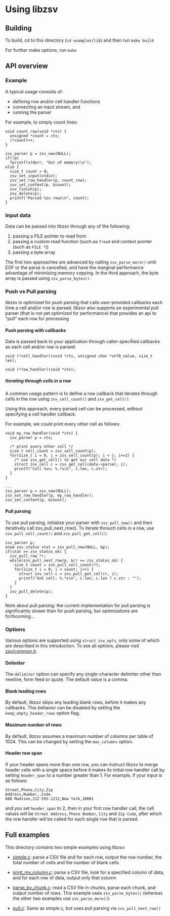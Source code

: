 # Using libzsv

## Building

To build, cd to this directory (`cd examples/lib`) and then run `make build`

For further make options, run `make`

## API overview

### Example

A typical usage conssits of:
- defining row and/or cell handler functions
- connecting an input stream, and
- running the parser

For example, to simply count lines:
```
void count_row(void *ctx) {
  unsigned *count = ctx;
  (*count)++;
}

zsv_parser p = zsv_new(NULL);
if(!p)
  fprintf(stderr, "Out of memory!\n");
else {
  size_t count = 0;
  zsv_set_input(stdin);
  zsv_set_row_handler(p, count_row);
  zsv_set_context(p, &count);
  zsv_finish(p);
  zsv_delete(p);
  printf("Parsed %zu rows\n", count);
}
```

### Input data

Data can be passed into libzsv through any of the following:
1. passing a FILE pointer to read from
2. passing a custom read function (such as `fread` and context pointer (such as `FILE *`))
3. passing a byte array

The first two approaches are advanced by calling `zsv_parse_more()` until EOF or the parse is
cancelled, and have the marginal performance advantage of minimizing memory copying.
In the third approach, the byte array is passed using `zsv_parse_bytes()`.

### Push vs Pull parsing

libzsv is optimized for push parsing that calls user-provided callbacks each time a cell and/or
row is parsed. libzsv also supports an experimental pull parser (that is not yet optimized
for performance) that provides an api to "pull" each row for processing

#### Push parsing with callbacks

Data is passed back to your application through caller-specified callbacks as each cell and/or row
is parsed:
```
void (*cell_handler)(void *ctx, unsigned char *utf8_value, size_t len);

void (*row_handler)(void *ctx);

```

##### Iterating through cells in a row

A common usage pattern is to define a row callback that iterates through
cells in the row using `zsv_cell_count()` and `zsv_get_cell()`.

Using this approach, every parsed cell can be processed,
without specifying a cell handler callback.

For example, we could print every other cell as follows:
```
void my_row_handler(void *ctx) {
  zsv_parser p = ctx;

  /* print every other cell */
  size_t cell_count = zsv_cell_count(p);
  for(size_t i = 0, j = zsv_cell_count(p); i < j; i+=2) {
    /* use zsv_get_cell() to get our cell data */
    struct zsv_cell c = zsv_get_cell(data->parser, i);
    printf("Cell %zu: %.*s\n", c.len, c.str);
  }
}

...
zsv_parser p = zsv_new(NULL);
zsv_set_row_handler(p, my_row_handler);
zsv_set_context(p, &count);
```

#### Pull parsing
To use pull parsing, initialize your parser with `zsv_pull_new()` and then iteratively call
zsv_pull_next_row(). To iterate throuch cells in a row, use `zsv_pull_cell_count()` and
`zsv_pull_get_cell()`:
```
zsv_parser p;
enum zsv_status stat = zsv_pull_new(NULL, &p);
if(stat == zsv_status_ok) {
  zsv_pull_row *r;
  while(zsv_pull_next_row(p, &r) == zsv_status_ok) {
    size_t count = zsv_pull_cell_count(r);
    for(size_t i = 0; i < count; i++) {
      struct zsv_cell c = zsv_pull_get_cell(r, i);
      printf("Got cell: %.*s\n", c.len, c.len ? c.str : "");
    }
  }
  zsv_pull_delete(p);
}
```

Note about pull parsing: the current implementation for pull parsing is significantly
slower than for push parsing, but optimizations are forthcoming...

### Options
Various options are supported using `struct zsv_opts`, only some of which are described
in this introduction. To see all options, please visit
[zsv/common.h](../../include/zsv/common.h).

#### Delimiter
The `delimiter` option can specify any single-character delimiter other than
newline, form feed or quote. The default value is a comma.

#### Blank leading rows
By default, libzsv skips any leading blank rows, before it makes any callbacks. This behavior
can be disabled by setting the `keep_empty_header_rows` option flag.

#### Maximum number of rows
By default, libzsv assumes a maximum number of columns per table of 1024. This
can be changed by setting the `max_columns` option.

#### Header row span
If your header spans more than one row, you can instruct libzsv to merge header cells
with a single space before it makes its initial row handler call by setting `header_span`
to a number greater than 1. For example, if your input is as follows:
```
Street,Phone,City,Zip
Address,Number,,Code
888 Madison,212-555-1212,New York,10001
```

and you set `header_span` to 2, then in your first row handler call, the cell values
will be `Street Address`, `Phone Number`, `City` and `Zip Code`, after which the
row handler will be called for each single row that is parsed.

## Full examples

This directory contains two simple examples using libzsv:

* [simple.c](simple.c): parse a CSV file and for each row, output the row number,
  the total number of cells and the number of blank cells

* [print_my_column.c](print_my_column.c): parse a CSV file, look for a specified
  column of data, and for each row of data, output only that column

* [parse_by_chunk.c](parse_by_chunk.c): read a CSV file in chunks, parse each
  chunk, and output number of rows. This example
  uses `zsv_parse_bytes()` (whereas the other two examples use `zsv_parse_more()`)

* [pull.c](pull.c): Same as simple.c, but uses pull parsing via `zsv_pull_next_row()`